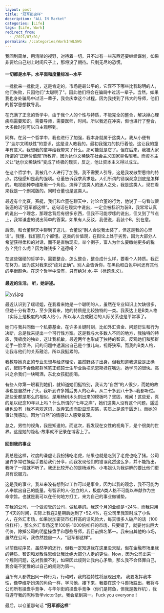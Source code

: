 ```yaml
---
layout: post
title: "冠军都这样"
description: "ALL IN Market"
categories: [Life]
tags: [Life, Work]
redirect_from:
  - /2021/07/01/
permalink: /:categories/WorkInWLSWG
---
```


我回到简单，用清晰的视野，对待着一切。只不过有一些东西还要继续谋划，如果非要给自己刻上时间尺子上，那将没了期待。只剩无尽的恐慌。

#### 一切都是水平。水平面和度量标准--水平
一批批来一批批走，这是肯定的，市场是最公平的，它容不下哪些比我聪明的人，他们失败，只因他们"太聪明了"。因此他们将会在骗局中过活一辈子。当然，如果我也身处骗局中过活一辈子，我会庆幸这个过程。因为我找到了伟大的导师，他们的哲学思想教导我。

在充满了正念的哲学中，由于我个人的个性与特质，不能完全的整合，解决掉心理疾病需要知识，需要导师，需要医师，时间。所以我还在冲突，但也进行了整合，大多数时刻可以自主观察到。

同样。在另一个哲学中，我也进行了加强，我本身就属于这类人。我从小便有了“达尔文稀缺性”的意识，这是没人教我的。最初我强力的执行着他。这让我的童年有意义。我想我的童年给我带来了什么。那可能就是它了。但在后来，我被大家所谓的“正确价值观”所教育，因为达尔文稀缺在社会主义国家臭名昭著。而资本主义让“达尔文稀缺性”变成了终极的现实，反之，他让资本主义得以成立。

在这个哲学中，我被几个人进行了加强，我不需要人引导，这是我发散型思维的特点。路径感知是我的强项。仓董告诉我求真求是。人们所谓的错误观念到底是怎样的。电视剧种李维斯用一个角色，演绎了这类人的迷人之处，我是这类人，现在看来我是一个删减版的。同时仓董也是这类人。

最近有个比赛，赛艇，我们和仓董在聊天中，讨论仓董的行为，他说了一句看似很装逼的话“冠军都这样”。这句话在现实中说出，一定会被标识为装B，我常常认真的说出一个理念，那理念背后有很多东西，但我不可能啰嗦的说出，但又到了节点上，我常谦虚的说出简单的答案，如果有人反驳，我便说，我装个B，别在意。

后面，和仓董聊天中聊到了这儿，仓董说“别人会说我太装了，但这是我的心里话”。我懂，我们那几个都懂。这类的价值观，在舆论上处于劣势，因为大部分人希望获得柔和的对话，而不是直触现实。举个例子，富人为什么要缴纳更多的税务？凭什么呢？因为赚钱多？道德吗？

在这些强硬的哲学中，需要整合，怎么整合，整合成什么样，要看个人特质。我正在努力，因为这对我来说“绝对正确”。别人会告诉你，在黑色和白色中间还有其他的平衡颜色。在这个哲学中没有，只有绝对 水-平（标题含义）。

#### 最近的生活。 听，她讲述。

![yyj.jpg](https://i.loli.net/2021/07/12/qkDNfKtedQzlRIc.jpg)

最近认识到了瑶瑶姐，在我看来她是一个聪明的人，虽然在专业知识上欠缺很多，但她十分有潜力，至少我看来，她的特质是比较独特的一类。我表达上是B类人格（实际上是极度的A类人格-），所以与人变成融洽的人际关系也是平常事了。

她们与我共同做一个私募基金，在许多关键时刻，比如外汇资金、问题衍生和行为决断，总是我来提出一个可行性方案。这是我与大多数人不同的地方，我独特的特质，我极度的独处，这让我机敏，最近两年也形成了独特的智识。反观她们和那群老手一脸呆滞，问的问题中透漏出自己是个雏儿鸟，视野狭窄。而我的B类人格，让我与他们的关系融洽，所以我挺累的。

我教导她真正的专业思想与经济理论，虽然野路子出身，但我知道我这些是正确的，起码不会像那群煞笔正统硕士生毕业后把凯恩斯挂在嘴边。她学习的很快。高兴之余我们一块喝酒，东北女孩挺能喝。

有些人你第一眼看到她们，就知道她们挺特别，我认为“自然”的人很少，而她的故事也是自然开了头。我听到许多婚后男人的心声。从二十多到八十多~我都听过。那些爱都是那么的相似，是用杨树木头刻出来的模板吗？坚固，难闻！这些爱，真的足以纪念10年以上吗？什么所谓的“七年之痒”，她们这类人没有这个问题，遥遥姐也没有（我不喜欢这词，故弄玄虚而彰显现实感，实质上是源于匮乏）。而她的事让我感动。因为“自然”的情感让人感受最深。

总之，男性的视角，我是知道的。而这次，我发现在女性的视角下，是个很美的世界。这是她的隐私-故事就不记录在博客上了。

#### 回到我的事业
我总是这样，过度的谦虚让我扮猪吃老虎，结果也就是吃到了老虎也吃了猪。公司里许多常驻操盘手要给我们分享，而我发现他们的错误竟然这么多，并不能指出。我听了一段就不听了。我还比较开心的是杨淑玲、小韦姐认为我讲解的要比他们更具有说服力。

这是我的事业，我从来没有想到过工作可以是事业，因为以我的观念，我不可能为人奉献出自己的能量。有智识的人-独立的人，极度A类人格不可能以奉献作为生命宗旨。也就是我可以在任何地方打工，来为自己的事业做铺垫。

在我的公司，一个做资管的公司，做私募的。我这个月的业绩是+24%，而我只用了4天的时间，实际上我在2星期后达到了+52.4%，在公司里我暂时成了小名人，在外汇市场，如果说加密货币杠杆高的话风险大，每天很多人破产的话（100倍杠杆），那么外汇市场这里100倍-1000倍杠杆的市场，只要错了，就要付出巨大代价，除掉公司的明星操盘手和那些导师，我目前排名第一。我来自其他的市场，虽然在公司，我依然独自一人，“冠军都这样”。

以前做程序员，虽然学的还行，但我一定知道我在这里没天赋，但在金融市场里我的特质、智识和发散性思维让我比绝大部分人走的更快。Now，因为公司出来一个规则问题，这对我很不利，如果因此规则让我内心矛盾，那么我不会怪罪自己，我会毫不犹豫的以自己的规则为第一。

当所有人都做出同一种行为，行动时，我的独特性将展现出来。
我要发挥我本性，像李维斯扮演的角色一样，学习他，接下来，我要在这个斗兽场胜出，我将与公司所有操盘手竞争、与华尔街的操盘手竞争（你们是鳄鱼，但我是轰炸机），我将遵守我的昵称哲学victor3pt，我会拿到第一。Fuck you everyone！

最后，以仓董那句话 **“冠军都这样”**